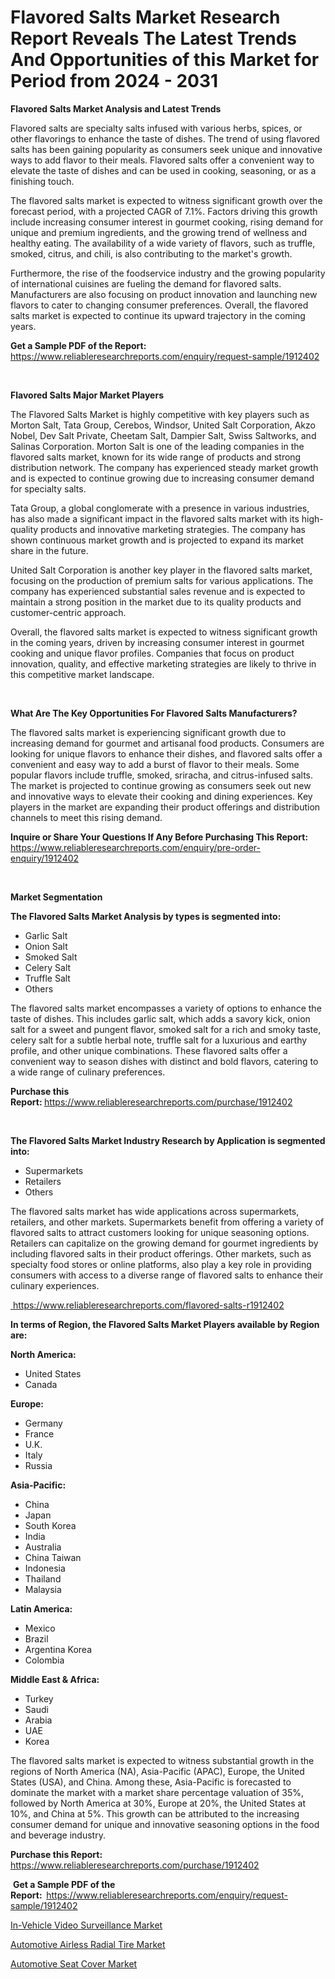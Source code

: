 <p><h1>Flavored Salts Market Research Report Reveals The Latest Trends And Opportunities of this Market for Period from 2024 - 2031</h1></p><p><strong>Flavored Salts Market Analysis and Latest Trends</strong></p>
<p><p>Flavored salts are specialty salts infused with various herbs, spices, or other flavorings to enhance the taste of dishes. The trend of using flavored salts has been gaining popularity as consumers seek unique and innovative ways to add flavor to their meals. Flavored salts offer a convenient way to elevate the taste of dishes and can be used in cooking, seasoning, or as a finishing touch.</p><p>The flavored salts market is expected to witness significant growth over the forecast period, with a projected CAGR of 7.1%. Factors driving this growth include increasing consumer interest in gourmet cooking, rising demand for unique and premium ingredients, and the growing trend of wellness and healthy eating. The availability of a wide variety of flavors, such as truffle, smoked, citrus, and chili, is also contributing to the market's growth.</p><p>Furthermore, the rise of the foodservice industry and the growing popularity of international cuisines are fueling the demand for flavored salts. Manufacturers are also focusing on product innovation and launching new flavors to cater to changing consumer preferences. Overall, the flavored salts market is expected to continue its upward trajectory in the coming years.</p></p>
<p><strong>Get a Sample PDF of the Report:&nbsp;</strong> <a href="https://www.reliableresearchreports.com/enquiry/request-sample/1912402">https://www.reliableresearchreports.com/enquiry/request-sample/1912402</a></p>
<p>&nbsp;</p>
<p><strong>Flavored Salts Major Market Players</strong></p>
<p><p>The Flavored Salts Market is highly competitive with key players such as Morton Salt, Tata Group, Cerebos, Windsor, United Salt Corporation, Akzo Nobel, Dev Salt Private, Cheetam Salt, Dampier Salt, Swiss Saltworks, and Salinas Corporation. Morton Salt is one of the leading companies in the flavored salts market, known for its wide range of products and strong distribution network. The company has experienced steady market growth and is expected to continue growing due to increasing consumer demand for specialty salts.</p><p>Tata Group, a global conglomerate with a presence in various industries, has also made a significant impact in the flavored salts market with its high-quality products and innovative marketing strategies. The company has shown continuous market growth and is projected to expand its market share in the future.</p><p>United Salt Corporation is another key player in the flavored salts market, focusing on the production of premium salts for various applications. The company has experienced substantial sales revenue and is expected to maintain a strong position in the market due to its quality products and customer-centric approach.</p><p>Overall, the flavored salts market is expected to witness significant growth in the coming years, driven by increasing consumer interest in gourmet cooking and unique flavor profiles. Companies that focus on product innovation, quality, and effective marketing strategies are likely to thrive in this competitive market landscape.</p></p>
<p>&nbsp;</p>
<p><strong>What Are The Key Opportunities For Flavored Salts Manufacturers?</strong></p>
<p><p>The flavored salts market is experiencing significant growth due to increasing demand for gourmet and artisanal food products. Consumers are looking for unique flavors to enhance their dishes, and flavored salts offer a convenient and easy way to add a burst of flavor to their meals. Some popular flavors include truffle, smoked, sriracha, and citrus-infused salts. The market is projected to continue growing as consumers seek out new and innovative ways to elevate their cooking and dining experiences. Key players in the market are expanding their product offerings and distribution channels to meet this rising demand.</p></p>
<p><strong>Inquire or Share Your Questions If Any Before Purchasing This Report:</strong> <a href="https://www.reliableresearchreports.com/enquiry/pre-order-enquiry/1912402">https://www.reliableresearchreports.com/enquiry/pre-order-enquiry/1912402</a></p>
<p>&nbsp;</p>
<p><strong>Market Segmentation</strong></p>
<p><strong>The Flavored Salts Market Analysis by types is segmented into:</strong></p>
<p><ul><li>Garlic Salt</li><li>Onion Salt</li><li>Smoked Salt</li><li>Celery Salt</li><li>Truffle Salt</li><li>Others</li></ul></p>
<p><p>The flavored salts market encompasses a variety of options to enhance the taste of dishes. This includes garlic salt, which adds a savory kick, onion salt for a sweet and pungent flavor, smoked salt for a rich and smoky taste, celery salt for a subtle herbal note, truffle salt for a luxurious and earthy profile, and other unique combinations. These flavored salts offer a convenient way to season dishes with distinct and bold flavors, catering to a wide range of culinary preferences.</p></p>
<p><strong>Purchase this Report:&nbsp;</strong><a href="https://www.reliableresearchreports.com/purchase/1912402">https://www.reliableresearchreports.com/purchase/1912402</a></p>
<p>&nbsp;</p>
<p><strong>The Flavored Salts Market Industry Research by Application is segmented into:</strong></p>
<p><ul><li>Supermarkets</li><li>Retailers</li><li>Others</li></ul></p>
<p><p>The flavored salts market has wide applications across supermarkets, retailers, and other markets. Supermarkets benefit from offering a variety of flavored salts to attract customers looking for unique seasoning options. Retailers can capitalize on the growing demand for gourmet ingredients by including flavored salts in their product offerings. Other markets, such as specialty food stores or online platforms, also play a key role in providing consumers with access to a diverse range of flavored salts to enhance their culinary experiences.</p></p>
<p><a href="https://www.reliableresearchreports.com/flavored-salts-r1912402">&nbsp;https://www.reliableresearchreports.com/flavored-salts-r1912402</a></p>
<p><strong>In terms of Region, the Flavored Salts Market Players available by Region are:</strong></p>
<p>
    <p> <strong> North America: </strong>
        <ul>
            <li>United States</li>
            <li>Canada</li>
        </ul>
        </p> 
    <p> <strong> Europe: </strong>
        <ul>
            <li>Germany</li>
            <li>France</li>
            <li>U.K.</li>
            <li>Italy</li>
            <li>Russia</li>
        </ul>
        </p> 
    <p> <strong> Asia-Pacific: </strong>
        <ul>
            <li>China</li>
            <li>Japan</li>
            <li>South Korea</li>
            <li>India</li>
            <li>Australia</li>
            <li>China Taiwan</li>
            <li>Indonesia</li>
            <li>Thailand</li>
            <li>Malaysia</li>
        </ul>
        </p> 
    <p> <strong> Latin America: </strong>
        <ul>
            <li>Mexico</li>
            <li>Brazil</li>
            <li>Argentina Korea</li>
            <li>Colombia</li>
        </ul>
        </p> 
    <p> <strong> Middle East & Africa: </strong>
        <ul>
            <li>Turkey</li>
            <li>Saudi</li>
            <li>Arabia</li>
            <li>UAE</li>
            <li>Korea</li>
        </ul>
    </p>
    </p>
<p><p>The flavored salts market is expected to witness substantial growth in the regions of North America (NA), Asia-Pacific (APAC), Europe, the United States (USA), and China. Among these, Asia-Pacific is forecasted to dominate the market with a market share percentage valuation of 35%, followed by North America at 30%, Europe at 20%, the United States at 10%, and China at 5%. This growth can be attributed to the increasing consumer demand for unique and innovative seasoning options in the food and beverage industry.</p></p>
<p><strong>Purchase this Report: </strong><a href="https://www.reliableresearchreports.com/purchase/1912402">https://www.reliableresearchreports.com/purchase/1912402</a></p>
<p>&nbsp;<strong>Get a Sample PDF of the Report:&nbsp;&nbsp;</strong><a href="https://www.reliableresearchreports.com/enquiry/request-sample/1912402">https://www.reliableresearchreports.com/enquiry/request-sample/1912402</a></p>
<p><strong></strong></p>
<p><p><a href="https://www.linkedin.com/pulse/in-vehicle-video-surveillance-market-provides-comprehensive-analysis-vfj5e?trackingId=qKnFirrdOYgw3AaeCtbLZA%3D%3D">In-Vehicle Video Surveillance Market</a></p><p><a href="https://www.linkedin.com/pulse/automotive-airless-radial-tire-market-comprehensive-report-its-qqebe?trackingId=K%2FpVVHQM4ObPFeoFnmFaDw%3D%3D">Automotive Airless Radial Tire Market</a></p><p><a href="https://www.linkedin.com/pulse/automotive-seat-cover-market-size-examines-its-scope-primary-focus-masse?trackingId=pO3t%2BeImZ%2Fk%2BZIB9cPj6ow%3D%3D">Automotive Seat Cover Market</a></p></p>